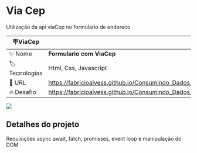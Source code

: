 # Via Cep

Utilização da api viaCep no formulario de endereco

| :placard:ViaCep |     |
| -------------  | --- |
| :sparkles: Nome        | **Formulario com ViaCep**
| :label: Tecnologias |  Html, Css, Javascript 
| :rocket: URL         | https://fabricioalvess.github.io/Consumindo_Dados_De_API/
| :fire: Desafio     | https://fabricioalvess.github.io/Consumindo_Dados_De_API/

<!-- Inserir imagem com a #vitrinedev ao final do link -->
![](https://imgur.com/a/wBOSQPt#vitrinedev)

## Detalhes do projeto

Requisições async await, fatch, promisses, event loop e manipulação do DOM

 
